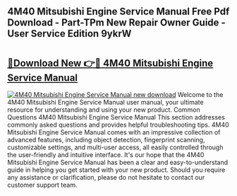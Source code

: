 ## 4M40 Mitsubishi Engine Service Manual Free Pdf Download - Part-TPm New Repair Owner Guide - User Service Edition 9ykrW

# <h2><a href="http://bc46461.oget.top/?id=4M40+Mitsubishi+Engine+Service+Manual">🔗Download New 👉🔴 4M40 Mitsubishi Engine Service Manual</a></h2>

[![4M40 Mitsubishi Engine Service Manual new download](https://i.imgur.com/5g1atiW.png)](http://bc46461.oget.top/?id=4M40+Mitsubishi+Engine+Service+Manual)
Welcome to the 4M40 Mitsubishi Engine Service Manual user manual, your ultimate resource for understanding and using your new product. Common Questions 4M40 Mitsubishi Engine Service Manual This section addresses commonly asked questions and provides helpful troubleshooting tips. 4M40 Mitsubishi Engine Service Manual comes with an impressive collection of advanced features, including object detection, fingerprint scanning, customizable settings, and multi-user access, all easily controlled through the user-friendly and intuitive interface. It's our hope that the 4M40 Mitsubishi Engine Service Manual has been a clear and easy-to-understand guide in helping you get started with your new product. Should you require any assistance or clarification, please do not hesitate to contact our customer support team.
